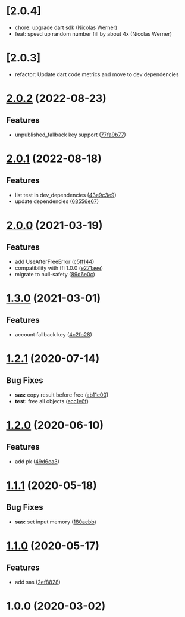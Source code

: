 # [2.0.4]
- chore: upgrade dart sdk (Nicolas Werner)
- feat: speed up random number fill by about 4x (Nicolas Werner)

# [2.0.3]

- refactor: Update dart code metrics and move to dev dependencies

# [2.0.2](https://gitlab.com/famedly/libraries/dart-olm/compare/2.0.1...2.0.2) (2022-08-23)

## Features

- unpublished_fallback key support ([77fa9b77](https://gitlab.com/famedly/company/frontend/libraries/dart-olm/-/commit/77fa9b77161ea4838afaab8558535172e0360ae8))

# [2.0.1](https://gitlab.com/famedly/libraries/dart-olm/compare/2.0.0...2.0.1) (2022-08-18)

## Features

- list test in dev_dependencies ([43e9c3e9](https://gitlab.com/famedly/company/frontend/libraries/dart-olm/-/commit/43e9c3e957134e9dd8d6f73262e72b90b389e0a9))
- update dependencies ([68556e67](https://gitlab.com/famedly/company/frontend/libraries/dart-olm/-/commit/68556e67ec3b869404a795695927869537e4ea05))

# [2.0.0](https://gitlab.com/famedly/libraries/dart-olm/compare/1.3.0...2.0.0) (2021-03-19)

## Features

- add UseAfterFreeError ([c5ff144](https://gitlab.com/famedly/libraries/dart-olm/commit/c5ff1441c1736dc3a1a1ce054ca2bcf687daa1a1))
- compatibility with ffi 1.0.0 ([e271aee](https://gitlab.com/famedly/libraries/dart-olm/commit/e271aeeba8106dc888ad31128d9f342d8466ca78))
- migrate to null-safety ([89d6e0c](https://gitlab.com/famedly/libraries/dart-olm/commit/89d6e0cefb81031a344d231d8cff6138b775d1e3))

# [1.3.0](https://gitlab.com/famedly/libraries/dart-olm/compare/1.2.1...1.3.0) (2021-03-01)

## Features

- account fallback key ([4c2fb28](https://gitlab.com/famedly/libraries/dart-olm/commit/4c2fb28913eb4ea9a678722ad9c0f1ddf5912d57))

# [1.2.1](https://gitlab.com/famedly/libraries/dart-olm/compare/1.2.0...1.2.1) (2020-07-14)

## Bug Fixes

- **sas:** copy result before free ([ab11e00](https://gitlab.com/famedly/libraries/dart-olm/commit/ab11e007a839344aa288846650f045424015bb34))
- **test:** free all objects ([acc1e6f](https://gitlab.com/famedly/libraries/dart-olm/commit/acc1e6f4d06f0b25be988c97038f46e59f4b5cb2))

# [1.2.0](https://gitlab.com/famedly/libraries/dart-olm/compare/1.1.1...1.2.0) (2020-06-10)

## Features

- add pk ([49d6ca3](https://gitlab.com/famedly/libraries/dart-olm/commit/49d6ca38c99564fa6b0e88852bd0a70749722355))

# [1.1.1](https://gitlab.com/famedly/libraries/dart-olm/compare/1.1.0...1.1.1) (2020-05-18)

## Bug Fixes

- **sas:** set input memory ([180aebb](https://gitlab.com/famedly/libraries/dart-olm/commit/180aebbdcc88334f8c0f4fab4490ac85fd8138cc))

# [1.1.0](https://gitlab.com/famedly/libraries/dart-olm/compare/1.0.0...1.1.0) (2020-05-17)

## Features

- add sas ([2ef8828](https://gitlab.com/famedly/libraries/dart-olm/commit/2ef8828859e0c4f6064038e45d89be3e46f8013c))

# 1.0.0 (2020-03-02)
